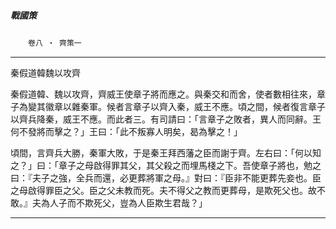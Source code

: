 

##### 戰國策
　　`卷八 ‧ 齊策一`

* * *

秦假道韓魏以攻齊

秦假道韓、魏以攻齊，齊威王使章子將而應之。與秦交和而舍，使者數相往來，章子為變其徽章以雜秦軍。候者言章子以齊入秦，威王不應。頃之間，候者復言章子以齊兵降秦，威王不應。而此者三。有司請曰：「言章子之敗者，異人而同辭。王何不發將而擊之？」王曰：「此不叛寡人明矣，曷為擊之！」

頃間，言齊兵大勝，秦軍大敗，于是秦王拜西藩之臣而謝于齊。左右曰：「何以知之？」曰：「章子之母啟得罪其父，其父殺之而埋馬棧之下。吾使章子將也，勉之曰：『夫子之強，全兵而還，必更葬將軍之母。』對曰：『臣非不能更葬先妾也。臣之母啟得罪臣之父。臣之父未教而死。夫不得父之教而更葬母，是欺死父也。故不敢。』夫為人子而不欺死父，豈為人臣欺生君哉？」

* * *

